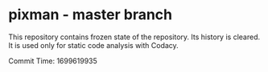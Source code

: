 # pixman - master branch

This repository contains frozen state of the repository.
Its history is cleared. It is used only for static code
analysis with Codacy.

Commit Time: 1699619935